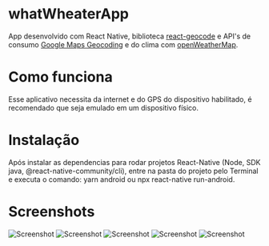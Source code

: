 # whatWheaterApp
App desenvolvido com React Native, biblioteca [react-geocode](https://github.com/shukerullah/react-geocode) e API's de consumo [Google Maps Geocoding](https://developers.google.com/maps/documentation/geocoding/overview) e do clima com [openWeatherMap](https://openweathermap.org).

# Como funciona
Esse aplicativo necessita da internet e do GPS do dispositivo habilitado, é recomendado que seja emulado em um dispositivo físico.

# Instalação
Após instalar as dependencias para rodar projetos React-Native (Node, SDK java, @react-native-community/cli), entre na pasta do projeto pelo Terminal e executa o comando: yarn android ou npx react-native run-android.

# Screenshots

![Screenshot](screenshot_loading.jpeg)
![Screenshot](screenshot_ok.jpeg)
![Screenshot](screenshot_loading2.jpeg)
![Screenshot](screenshot_alertGPS.jpeg)
![Screenshot](screenshot_configGPS.jpeg)
